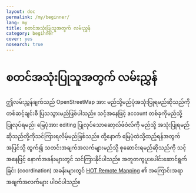 ```yaml
---
layout: doc
permalink: /my/beginner/
lang: my
title: စတင်အသုံးပြုသူအတွက် လမ်းညွှန်
category: beginner
cover: yes
nosearch: true
---
```


စတင်အသုံးပြုသူအတွက် လမ်းညွှန်
================


ဤလမ်းညွှန်ချက်သည် OpenStreetMap အား မည်သို့မည်ပုံအသုံးပြုရမည်ဆိုသည်ကို တစ်ဆင့်ချင်းစီ ပြသသွားမည်ဖြစ်ပါသည်။ သင့်အနေဖြင့် 
account တစ်ခုကိုမည်သို့ပြုလုပ်ရမည်၊ မြေပုံအား editing ပြုလုပ်သောဆော့လ်ဖ်ဝဲလ်ကို မည်သို့ အသုံးပြုရမည် ဆိုသည်တို့ကိုသင်ကြားရလိမ့်မည်ဖြစ်သည်။ ထို့နောက် မြေပုံထဲသို့ထည့်ရန်အတွက် အပြင်သို့ ထွက်၍
သတင်းအချက်အလက်များမည်သို့ စုဆောင်းရမည်ဆိုသည်ကို သင့်အနေဖြင့် နောက်အခန်းများတွင် သင်ကြားနိုင်ပါသည်။ အတူတကွပူးပေါင်းဆောင်ရွက်ခြင်း (coordination) အခန်းများတွင် [HOT Remote Mapping](/my/coordination/) ၏ အကြောင်းအရာအချက်အလက်များ ပါဝင်ပါသည်။ 

